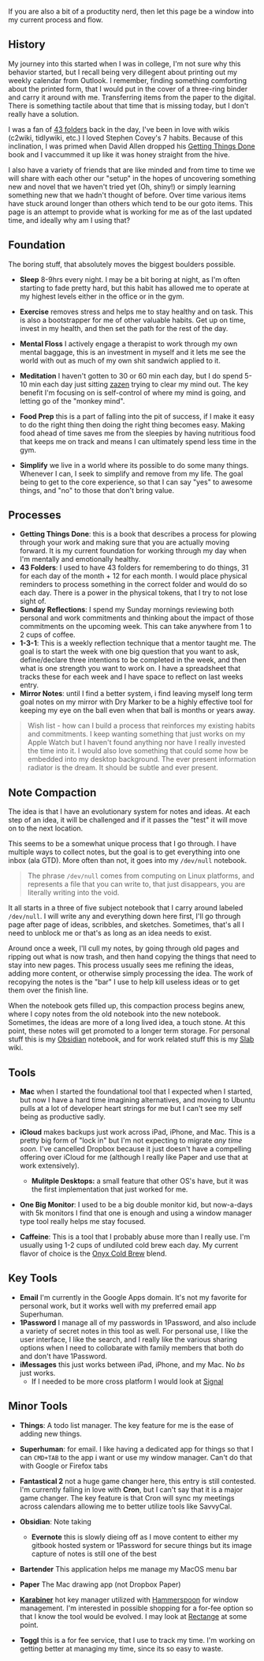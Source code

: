 If you are also a bit of a productity nerd, then let this page be a window into my current process and flow.

## History

My journey into this started when I was in college, I'm not sure why this behavior started, but I recall being very dillegent about printing out my weekly calendar from Outlook. I remember, finding something comforting about the printed form, that I would put in the cover of a three-ring binder and carry it around with me. Transferring items from the paper to the digital. There is something tactile about that time that is missing today, but I don't really have a solution. 

I was a fan of
[43 folders](http://www.43folders.com) back in the day, I've
been in love with wikis (c2wiki, tidlywiki, etc.) I loved Stephen
Covey's 7 habits. Because of this inclination, I was primed when David Allen
dropped his [Getting Things Done](https://www.amazon.com/Getting-Things-Done-Stress-Free-Productivity/dp/0142000280)
book and I vaccummed it up like it was honey straight from the hive.

I also have a variety of friends that are like minded and from time to
time we will share with each other our "setup" in the hopes of
uncovering something new and novel that we haven't tried yet (Oh, shiny!) or simply learning something new that we hadn't thought of
before. Over time various items have stuck around longer than others which tend to be our goto items. This page is an attempt to provide what is
working for me as of the last updated time, and ideally why am I using
that?

## Foundation

The boring stuff, that absolutely moves the biggest boulders possible.

- **Sleep** 8-9hrs every night. I may be a bit boring at night, as I'm often starting to fade pretty hard, but this habit has allowed me to operate at my highest levels either in the office or in the gym. 

-
  **Exercise** removes stress and helps me to stay healthy
  and on task. This is also a bootstrapper for me of other valuable
  habits. Get up on time, invest in my health, and then set the path for the rest of the day.
-
  **Mental Floss** I actively engage a therapist to work
  through my own mental baggage, this is an investment in myself and it lets me see the world with out as much of my own shit sandwich
  applied to it.
-
  **Meditation** I haven't gotten to 30 or 60 min each day,
  but I do spend 5-10 min each day just sitting
  [zazen](https://en.wikipedia.org/wiki/Zazen) trying to clear my mind
  out. The key benefit I'm focusing on is self-control of where my mind is going, and letting go of the "monkey mind".
-
  **Food Prep** this is a part of falling into the pit of
  success, if I make it easy to do the right thing then doing the right thing becomes easy. Making food ahead of time saves me from the sleepies by having nutritious food that keeps me on track and means I can ultimately spend less time in the gym.

- **Simplify** we live in a world where its possible to do some many things. Whenever I can, I seek to simplify and remove from my life. The goal being to get to the core experience, so that I can say "yes" to awesome things, and "no" to those that don't bring value.

## Processes

-
  **Getting Things Done**: this is a book that describes a
  process for plowing through your work and making sure that you are
  actually moving forward. It is my current foundation for working
  through my day when I'm mentally and emotionally healthy.
-
  **43 Folders**: I used to have 43 folders for remembering to do things,
  31 for each day of the month + 12 for each month. I would place
  physical reminders to process something in the correct folder and
  would do so each day. There is a power in the physical tokens, that I
  try to not lose sight of.
-
  **Sunday Reflections**: I spend my Sunday mornings
  reviewing both personal and work commitments and thinking about the
  impact of those commitments on the upcoming week. This can take
  anywhere from 1 to 2 cups of coffee.
-
  **1-3-1**: This is a weekly reflection technique that a
  mentor taught me. The goal is to start the week with one big question
  that you want to ask, define/declare three intentions to be completed
  in the week, and then what is one strength you want to work on. I have
  a spreadsheet that tracks these for each week and I have space to
  reflect on last weeks entry.
-
  **Mirror Notes**: until I find a better system, i find
  leaving myself long term goal notes on my mirror with Dry Marker to be
  a highly effective tool for keeping my eye on the ball even when that
  ball is months or years away.

> Wish list - how can I build a process that reinforces my existing habits
and commitments. I keep wanting something that just works on my Apple
Watch but I haven't found anything nor have I really invested the time
into it. I would also love something that could some how be embedded
into my desktop background. The ever present information radiator is the dream. It should be subtle and ever present.

## Note Compaction

The idea is that I have an evolutionary system for notes and ideas. At each step of an idea, it will be challenged and if it passes the "test" it will move on to the next location.

This seems to be a somewhat unique process that I go through. I have multiple ways to collect notes, but the goal is to get everything into one inbox (ala GTD). More often than not, it goes into my `/dev/null` notebook.

> The phrase `/dev/null` comes from computing on Linux platforms, and represents a file that you can write to, that just disappears, you are literally writing into the void.

It all starts in a three of five subject notebook that I carry around labeled `/dev/null`. I will write any and everything down here first, I'll go through page after page of ideas, scribbles, and sketches. Sometimes, that's all I need to unblock me or that's as long as an idea needs to exist.

Around once a week, I'll cull my notes, by going through old pages and ripping out what is now trash, and then hand copying the things that need to stay into new pages. This process usually sees me refining the ideas, adding more content, or otherwise simply processing the idea. The work of recopying the notes is the "bar" I use to help kill useless ideas or to get them over the finish line.

When the notebook gets filled up, this compaction process begins anew, where I copy notes from the old notebook into the new notebook. Sometimes, the ideas are more of a long lived idea, a touch stone. At this point, these notes will get promoted to a longer term storage. For personal stuff this is my [Obsidian](https://obsidian.md/) notebook, and for work related stuff this is my [Slab](https://slab.com/) wiki.

## Tools

- **Mac** when I started the foundational tool that I expected
when I started, but now I have a hard time imagining alternatives, and
moving to Ubuntu pulls at a lot of developer heart strings for me but I can't see my self being as productive sadly. 
- **iCloud**  makes backups just work across iPad, iPhone, and Mac. This is a pretty big form of "lock in" but I'm not expecting to migrate _any time soon._ I've cancelled Dropbox because it just doesn't have a compelling offering over iCloud for me (although I really like Paper and use that at work
extensively). 
  - **Mulitple Desktops:** a small feature that
  other OS's have, but it was the first implementation that just worked for
  me.

- **One Big Monitor**: I used to be a big double monitor kid,
but now-a-days with 5k monitors I find that one is enough and using a
window manager type tool really helps me stay focused.

- **Caffeine**: This is a tool that I probably abuse more than I really use. I'm usually using 1-2 cups of undiluted cold brew each day. My current flavor of choice is the [Onyx Cold Brew](https://onyxcoffeelab.com/products/cold-brew?variant=31888816078946) blend.

## Key Tools

- **Email** I'm currently in the Google Apps domain. It's not my favorite for personal work, but it works well with my preferred email app Superhuman.
- **1Password** I manage all of my passwords in 1Password, and also include a variety of secret notes in this tool as well. For personal use, I like the user interface, I like the search, and I really like the various sharing options when I need to collobarate with family members that both do and don't have 1Password.
- **iMessages** this just works between iPad, iPhone, and my Mac. No _bs_ just works.
  - If I needed to be more cross platform I would look at [Signal](https://signal.org/)

## Minor Tools

- **Things**: A todo list manager. The key feature for me is the ease of adding new things.
- **Superhuman**: for email. I like having a dedicated app for things so that I can `CMD+TAB` to the app i want or use my window  manager. Can't do that with Google or Firefox tabs
- **Fantastical 2** not a huge game changer here, this
entry is still contested. I'm currently falling in love with **Cron**, but I can't say that it is a major game changer. The key feature is that Cron will sync my meetings across calendars allowing me to better utilize tools like SavvyCal.
- **Obsidian**: Note taking
  - **Evernote** this is slowly dieing off as I move content to either my gitbook hosted system or 1Password for secure things but its image capture of notes is still one of the best
- **Bartender** This application helps me manage my MacOS menu bar
- **Paper** The Mac drawing app (not Dropbox Paper)
- **[Karabiner](https://pqrs.org/osx/karabiner/)** hot key manager utilized with [Hammerspoon](https://www.hammerspoon.org/) for window management. I'm interested in possible shopping for a for-fee option so that I know the tool would be evolved. I may look at [Rectange](https://rectangleapp.com/) at some point.

- **Toggl** this is a for fee service, that I use to track my time. I'm working on getting better at managing my time, since its so easy to waste.
